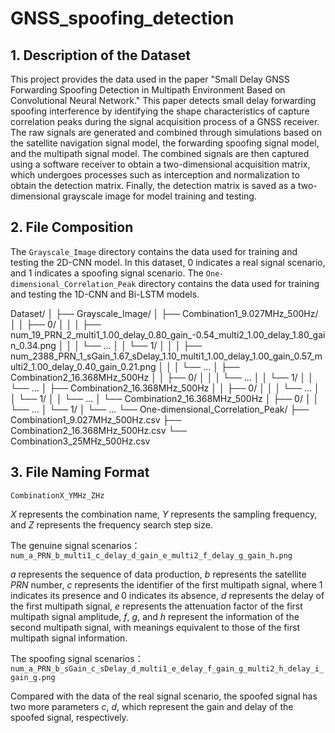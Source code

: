 # GNSS_spoofing_detection

## 1. Description of the  Dataset

This project provides the data used in the paper "Small Delay GNSS Forwarding Spoofing Detection in Multipath Environment Based on Convolutional Neural Network." This paper detects small delay forwarding spoofing interference by identifying the shape characteristics of capture correlation peaks during the signal acquisition process of a GNSS receiver. The raw signals are generated and combined through simulations based on the satellite navigation signal model, the forwarding spoofing signal model, and the multipath signal model. The combined signals are then captured using a software receiver to obtain a two-dimensional acquisition matrix, which undergoes processes such as interception and normalization to obtain the detection matrix. Finally, the detection matrix is saved as a two-dimensional grayscale image for model training and testing.

## 2. File Composition

The `Grayscale_Image` directory contains the data used for training and testing the 2D-CNN model. In this dataset, 0 indicates a real signal scenario, and 1 indicates a spoofing signal scenario. The `One-dimensional_Correlation_Peak` directory contains the data used for training and testing the 1D-CNN and Bi-LSTM models.

Dataset/
│
├── Grayscale_Image/
│   ├── Combination1_9.027MHz_500Hz/
│   │    ├── 0/
│   │    │     ├── num_19_PRN_2_multi1_1.00_delay_0.80_gain_-0.54_multi2_1.00_delay_1.80_gain_0.34.png
│   │    │     └── ...
│   │    └── 1/
│   │    │     ├── num_2388_PRN_1_sGain_1.67_sDelay_1.10_multi1_1.00_delay_1.00_gain_0.57_multi2_1.00_delay_0.40_gain_0.21.png
│   │    │     └── ...
│   ├── Combination2_16.368MHz_500Hz
│   │    ├── 0/
│   │    │     └── ...
│   │    └── 1/
│   │          └── ...
│   ├── Combination2_16.368MHz_500Hz
│   │    ├── 0/
│   │    │     └── ...
│   │    └── 1/
│   │          └── ...
│   └── Combination2_16.368MHz_500Hz
│         ├── 0/
│         │     └── ...
│         └── 1/
│                └── ...
└── One-dimensional_Correlation_Peak/
    ├── Combination1_9.027MHz_500Hz.csv
    ├── Combination2_16.368MHz_500Hz.csv
    └── Combination3_25MHz_500Hz.csv

## 3. File Naming Format

`CombinationX_YMHz_ZHz`

$X$ represents the combination name, $Y$ represents the sampling frequency, and $Z$ represents the frequency search step size.

The genuine signal scenarios：`num_a_PRN_b_multi1_c_delay_d_gain_e_multi2_f_delay_g_gain_h.png`

$a$ represents the sequence of data production, $b$ represents the satellite $PRN$ number, $c$ represents the identifier of the first multipath signal, where $1$ indicates its presence and $0$ indicates its absence, $d$ represents the delay of the first multipath signal, $e$ represents the attenuation factor of the first multipath signal amplitude, $f$, $g$, and $h$ represent the information of the second multipath signal, with meanings equivalent to those of the first multipath signal information.

The spoofing signal scenarios：`num_a_PRN_b_sGain_c_sDelay_d_multi1_e_delay_f_gain_g_multi2_h_delay_i_gain_g.png`

Compared with the data of the real signal scenario, the spoofed signal has two more parameters $c$, $d$, which represent the gain and delay of the spoofed signal, respectively.

